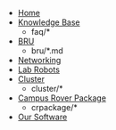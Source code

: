 * [Home](home.md)
* [Knowledge Base](faq/home.md)
    * faq/*
* [BRU](bru/home.md)
    * bru/*.md
* [Networking](networking/)
* [Lab Robots](lab-robots/)
* [Cluster](cluster/home.md)
    * cluster/*
* [Campus Rover Package](crpackage/home.md)
    * crpackage/*
* [Our Software](packages/)

